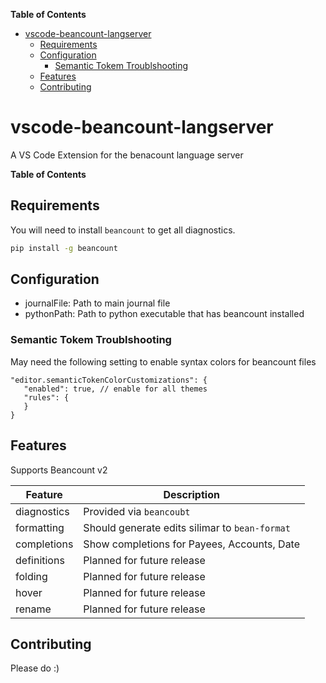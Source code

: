 <!-- START doctoc generated TOC please keep comment here to allow auto update -->
<!-- DON'T EDIT THIS SECTION, INSTEAD RE-RUN doctoc TO UPDATE -->
**Table of Contents**

- [vscode-beancount-langserver](#vscode-beancount-langserver)
  - [Requirements](#requirements)
  - [Configuration](#configuration)
    - [Semantic Tokem Troublshooting](#semantic-tokem-troublshooting)
  - [Features](#features)
  - [Contributing](#contributing)

<!-- END doctoc generated TOC please keep comment here to allow auto update -->

# vscode-beancount-langserver
A VS Code Extension for the benacount language server

<!-- START doctoc generated TOC please keep comment here to allow auto update -->
<!-- DON'T EDIT THIS SECTION, INSTEAD RE-RUN doctoc TO UPDATE -->
**Table of Contents**

<!-- END doctoc generated TOC please keep comment here to allow auto update -->

## Requirements

You will need to install `beancount` to get all diagnostics.

```sh
pip install -g beancount
```

## Configuration

 - journalFile: Path to main journal file
 - pythonPath: Path to python executable that has beancount installed

### Semantic Tokem Troublshooting

 May need the following setting to enable syntax colors for beancount files
 ```
 "editor.semanticTokenColorCustomizations": {
	"enabled": true, // enable for all themes
	"rules": {
	}
}
 ```

## Features

Supports Beancount v2

| Feature          | Description                                                                                                                                          |
| ---------------- | ----------------------------------------------------------|
| diagnostics      | Provided via `beancoubt`                                  |
| formatting       | Should generate edits silimar to `bean-format`            |
| completions      | Show completions for Payees, Accounts, Date               |
| definitions      | Planned for future release                                |
| folding          | Planned for future release                                |
| hover            | Planned for future release                                |
| rename           | Planned for future release                                |

## Contributing

Please do :)
